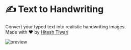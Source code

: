 # ✍️ Text to Handwriting

Convert your typed text into realistic handwriting images.  
Made with ❤️ by [Hitesh Tiwari](https://github.com/cdhitesh)

![preview](preview.png)
